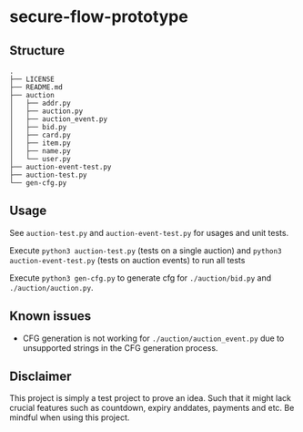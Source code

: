 # secure-flow-prototype

## Structure

```
.
├── LICENSE
├── README.md
├── auction
│   ├── addr.py
│   ├── auction.py
│   ├── auction_event.py
│   ├── bid.py
│   ├── card.py
│   ├── item.py
│   ├── name.py
│   └── user.py
├── auction-event-test.py
├── auction-test.py
└── gen-cfg.py
```

## Usage

See `auction-test.py` and `auction-event-test.py` for usages and unit tests.

Execute `python3 auction-test.py` (tests on a single auction) and `python3 auction-event-test.py` (tests on auction events) to run all tests

Execute `python3 gen-cfg.py` to generate cfg for `./auction/bid.py` and `./auction/auction.py`.

## Known issues

* CFG generation is not working for `./auction/auction_event.py` due to unsupported strings in the CFG generation process.

## Disclaimer

This project is simply a test project to prove an idea. Such that it might lack crucial features such as countdown, expiry anddates, payments and etc. Be mindful when using this project.



